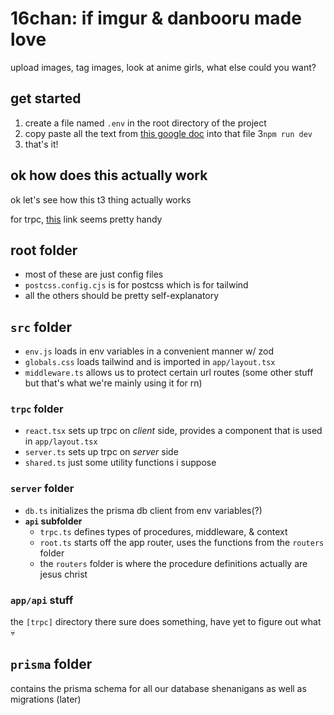 # 16chan: if imgur & danbooru made love

upload images, tag images, look at anime girls, what else could you want?

## get started

1. create a file named `.env` in the root directory of the project
2. copy paste all the text from 
   [this google doc](https://docs.google.com/document/d/1-8259GSPKIUHJbyqNu5lBagW7aZ1LX_7Uyzuh8ftJCM/edit)
   into that file
3`npm run dev`
3. that's it!

## ok how does this actually work

ok let's see how this t3 thing actually works

for trpc, [this](https://trpc.io/docs/client/nextjs/setup) link seems pretty handy

## root folder

* most of these are just config files
* `postcss.config.cjs` is for postcss which is for tailwind
* all the others should be pretty self-explanatory

## `src` folder

* `env.js` loads in env variables in a convenient manner w/ zod
* `globals.css` loads tailwind and is imported in `app/layout.tsx`
* `middleware.ts` allows us to protect certain url routes
  (some other stuff but that's what we're mainly using it for rn)

### `trpc` folder

* `react.tsx` sets up trpc on _client_ side, provides a component that is used in `app/layout.tsx`
* `server.ts` sets up trpc on _server_ side
* `shared.ts` just some utility functions i suppose

### `server` folder

* `db.ts` initializes the prisma db client from env variables(?)
* **`api` subfolder**
    * `trpc.ts` defines types of procedures, middleware, & context
    * `root.ts` starts off the app router, uses the functions from the `routers` folder
    * the `routers` folder is where the procedure definitions actually are jesus christ

### `app/api` stuff

the `[trpc]` directory there sure does something, have yet to figure out what :skull:

## `prisma` folder

contains the prisma schema for all our database shenanigans as well as migrations (later)
